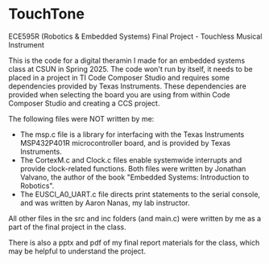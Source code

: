 # TouchTone
ECE595R (Robotics & Embedded Systems) Final Project - Touchless Musical Instrument

This is the code for a digital theramin I made for an embedded systems class at CSUN in Spring 2025. The code won't run by itself, it needs to be placed in a project in TI Code Composer Studio and requires some dependencies provided by Texas Instruments. These dependencies are provided when selecting the board you are using from within Code Composer Studio and creating a CCS project.

The following files were NOT written by me:
- The msp.c file is a library for interfacing with the Texas Instruments MSP432P401R microcontroller board, and is provided by Texas Instruments.
- The CortexM.c and Clock.c files enable systemwide interrupts and provide clock-related functions. Both files were written by Jonathan Valvano, the author of the book "Embedded Systems: Introduction to Robotics".
- The EUSCI_A0_UART.c file directs print statements to the serial console, and was written by Aaron Nanas, my lab instructor.

All other files in the src and inc folders (and main.c) were written by me as a part of the final project in the class.

There is also a pptx and pdf of my final report materials for the class, which may be helpful to understand the project.
